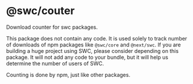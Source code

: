 # @swc/couter

Download counter for swc packages.

This package does not contain any code. It is used solely to track number of downloads of npm packages like `@swc/core` and `@next/swc`. If you are building a huge project using SWC, please consider depending on this package. It will not add any code to your bundle, but it will help us determine the number of users of SWC.

Counting is done by npm, just like other packages.
